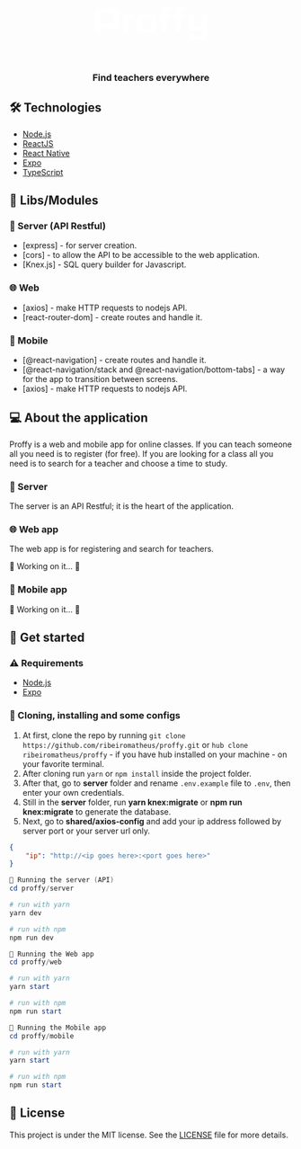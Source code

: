 <div align="center">
    <svg width="200" height="127" viewBox="0 0 434 127" fill="none" xmlns="http://www.w3.org/2000/svg">
<path d="M72.7588 5.37207H20.8034C6.9776 5.37207 0 12.0833 0 25.3766V96.5222C0 98.2647 0.935927 99.3376 2.95235 99.3376H18.6577C20.5371 99.3376 21.747 98.2647 21.747 96.5222V93.821C21.747 87.2314 24.5243 83.6399 31.4258 82.9475H72.7588C87.9239 82.9475 94.7721 76.3731 94.7721 62.0071V26.3125C94.7721 11.9464 87.9239 5.37207 72.7588 5.37207ZM73.0479 55.9654C73.0479 63.7572 71.2826 65.3627 62.0147 65.3627H40.0014C30.741 65.3627 24.8287 68.452 21.7394 74.4937V30.6117C21.7394 24.57 23.2155 22.9568 30.5964 22.9568H62.0147C71.2826 22.9568 73.0479 24.57 73.0479 32.3542V55.9654Z" fill="white"/>
<path d="M144.574 44.7038C132.628 44.7038 127.522 50.7455 127.522 60.9494V96.7885C127.522 98.4017 126.715 99.3376 124.836 99.3376H110.607C108.727 99.3376 107.791 98.4017 107.791 96.7885V31.2813C107.791 29.6681 108.727 28.7246 110.607 28.7246H122.553C124.303 28.7246 125.239 29.6681 125.239 31.2813V41.8504C127.522 33.1303 134.104 28.6942 145.784 28.6942H150.616C152.358 28.6942 153.294 29.6377 153.294 31.2508V42.1548C153.294 43.8973 152.358 44.7038 150.616 44.7038H144.574Z" fill="white"/>
<path d="M237.193 80.1397C237.193 93.4329 231.288 99.3376 217.196 99.3376H182.293C168.33 99.3376 162.288 93.4329 162.288 80.1397V47.9377C162.288 34.6521 168.33 28.7398 182.293 28.7398H217.196C231.288 28.7398 237.193 34.6521 237.193 47.9377V80.1397ZM217.462 53.0283C217.462 46.043 216.123 44.7038 207.799 44.7038H191.819C183.366 44.7038 182.019 46.043 182.019 53.0283V75.0416C182.019 82.0192 183.366 83.366 191.819 83.366H207.799C216.123 83.366 217.462 82.0192 217.462 75.0416V53.0283Z" fill="white"/>
<path d="M257.06 44.7038H250.341C248.591 44.7038 247.655 43.8973 247.655 42.1548V31.2813C247.655 29.6681 248.591 28.7246 250.341 28.7246H257.053V20.0045C257.06 6.71128 264.038 0 277.864 0H294.376C296.255 0 297.062 0.943536 297.062 2.54907V13.4226C297.062 15.1727 296.255 15.9716 294.376 15.9716H285.655C278.267 15.9716 276.791 17.5848 276.791 23.6264V28.7246H294.376C296.255 28.7246 297.062 29.6681 297.062 31.2813V42.1548C297.062 43.8973 296.255 44.7038 294.376 44.7038H276.791V96.7885C276.791 98.4017 275.855 99.3376 273.975 99.3376H259.746C257.867 99.3376 257.06 98.4017 257.06 96.7885V44.7038Z" fill="white"/>
<path d="M311.831 44.7038H305.127C303.385 44.7038 302.449 43.8973 302.449 42.1548V31.2813C302.449 29.6681 303.385 28.7246 305.127 28.7246H311.846V20.0045C311.831 6.71128 318.824 0 332.634 0H349.146C351.026 0 351.832 0.943536 351.832 2.54907V13.4226C351.832 15.1727 351.026 15.9716 349.146 15.9716H340.419C333.038 15.9716 331.562 17.5848 331.562 23.6264V28.7246H349.146C351.026 28.7246 351.832 29.6681 351.832 31.2813V42.1548C351.832 43.8973 351.026 44.7038 349.146 44.7038H331.562V96.7885C331.562 98.4017 330.618 99.3376 328.739 99.3376H314.509C312.63 99.3376 311.831 98.4017 311.831 96.7885V44.7038Z" fill="white"/>
<path d="M411.831 126.723H382.566C369.417 126.723 363.779 121.625 363.779 109.001V107.662C363.74 107.302 363.782 106.937 363.904 106.596C364.025 106.254 364.221 105.944 364.479 105.689C364.736 105.434 365.047 105.24 365.39 105.122C365.733 105.004 366.097 104.964 366.457 105.006H380.154C382.033 105.006 382.969 105.95 382.969 107.692V108.362C382.969 111.048 384.453 112.121 387.405 112.121H404.32C412.371 112.121 414.387 110.112 414.387 103.264V82.0876C411.298 88.1293 405.393 91.2186 396.125 91.2186H382.429C368.466 91.2186 362.287 85.3139 362.287 72.0207V31.2813C362.269 30.9295 362.327 30.5779 362.458 30.2507C362.588 29.9234 362.788 29.6283 363.043 29.3854C363.298 29.1426 363.602 28.9578 363.936 28.8437C364.269 28.7296 364.623 28.689 364.973 28.7246H379.34C381.082 28.7246 382.026 29.6681 382.026 31.2813V66.9606C382.026 73.9382 383.502 75.285 391.826 75.285H402.03C410.887 75.285 414.38 71.6555 414.38 64.2746V31.2813C414.38 29.6681 415.316 28.7246 417.066 28.7246H431.439C431.783 28.6914 432.13 28.7348 432.455 28.8517C432.78 28.9685 433.075 29.1559 433.318 29.4004C433.562 29.6449 433.749 29.9404 433.864 30.2656C433.98 30.5908 434.023 30.9377 433.989 31.2813V105.379C433.981 119.464 426.463 126.723 411.831 126.723Z" fill="white"/>
</svg>
</div>

<div align="center">
<h3>Find teachers everywhere</h3>
</div>

## 🛠️ Technologies
- [Node.js](https://nodejs.org/)
- [ReactJS](https://reactjs.org/)
- [React Native](https://reactnative.dev/)
- [Expo](https://expo.io/learn)
- [TypeScript](https://www.typescriptlang.org/)

## 📂 Libs/Modules
### 🚪 Server (API Restful)
- [express] - for server creation.
- [cors] - to allow the API to be accessible to the web application.
- [Knex.js] - SQL query builder for Javascript.

### 🌐 Web
- [axios] - make HTTP requests to nodejs API.
- [react-router-dom] - create routes and handle it.

### 📱 Mobile
- [@react-navigation] - create routes and handle it.
- [@react-navigation/stack and @react-navigation/bottom-tabs] - a way for the app to transition between screens.
- [axios] - make HTTP requests to nodejs API.

## 💻 About the application
Proffy is a web and mobile app for online classes. If you can teach someone all you need is to register (for free). If you are looking for a class all you need is to search for a teacher and choose a time to study.

### 🚪 Server
The server is an API Restful; it is the heart of the application.

### 🌐 Web app
The web app is for registering and search for teachers.

<!-- #### 🏠 Home Page
Here is the Home Page; click the button to register your waste collection point.

[image]

#### 📋 Registration Page
Here is the Registration Page; fill in the fields to get your waste collection point registered and ready to be found. -->
🚧 Working on it... 🚧

### 📱 Mobile app
🚧 Working on it... 🚧
<!-- The mobile app is where you can find the waste collection point. You can contact the owner's waste collection point via email and whatsapp for more details.

#### 🏠 Home
Here is the Home Screen; fill in the fields with your state and city to check out the available waste collection point near you.



#### 📭 Points
Here is the Points Screen; select the kind of residue you would like so you can see the available waste collection point near you.



#### 📃 Detail
Here is the Detail Screen; here you can see more about the waste collection point and send a whatsapp message or email it. -->

## 🚀 Get started
### ⚠️ Requirements
- [Node.js](https://nodejs.org/)
- [Expo](https://expo.io/learn)

### 🧭 Cloning, installing and some configs
1. At first, clone the repo by running `git clone https://github.com/ribeiromatheus/proffy.git` or `hub clone ribeiromatheus/proffy` - if you have hub installed on your machine - on your favorite terminal.
2. After cloning run `yarn` or `npm install` inside the project folder.
3. After that, go to **server** folder and rename `.env.example` file to `.env`, then enter your own credentials.
4. Still in the **server** folder, run **yarn knex:migrate** or **npm run knex:migrate** to generate the database.
5. Next, go to **shared/axios-config** and add your ip address followed by server port or your server url only.

```json
{
    "ip": "http://<ip goes here>:<port goes here>"
}
```

```powershell
🎲 Running the server (API)
cd proffy/server

# run with yarn
yarn dev

# run with npm
npm run dev

🎲 Running the Web app
cd proffy/web

# run with yarn
yarn start

# run with npm
npm run start

🎲 Running the Mobile app
cd proffy/mobile

# run with yarn
yarn start

# run with npm
npm run start
```

## 📝 License
This project is under the MIT license. See the [LICENSE](https://github.com/ribeiromatheus/proffy/blob/master/LICENSE) file for more details.